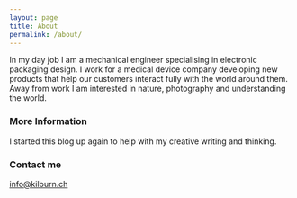 ```yaml
---
layout: page
title: About
permalink: /about/
---
```


In my day job I am a mechanical engineer specialising in electronic packaging design. I work for a medical device company developing new products that help our customers interact fully with the world around them. Away from work I am interested in nature, photography and understanding the world.

### More Information

I started this blog up again to help with my creative writing and thinking.

### Contact me

[info@kilburn.ch](mailto:info@kilburn.ch)
